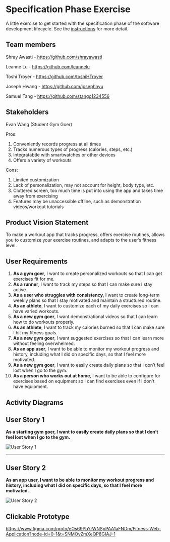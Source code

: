 # Specification Phase Exercise

A little exercise to get started with the specification phase of the software development lifecycle. See the [instructions](instructions.md) for more detail.

## Team members

Shray Awasti - https://github.com/shrayawasti

Leanne Lu - https://github.com/leannelu

Toshi Troyer - https://github.com/toshiHTroyer

Joseph Hwang - https://github.com/josephnyu

Samuel Tang - https://github.com/stango1234556

## Stakeholders

Evan Wang (Student Gym Goer)

Pros: 
1) Conveniently records progress at all times
2) Tracks numerous types of progress (calories, steps, etc.)
3) Integratabtle with smartwatches or other devices
4) Offers a variety of workouts

Cons: 
1) Limited customization
2) Lack of personalization, may not account for height, body type, etc.
3) Cluttered screen, too much time is put into using the app and takes time away from exercising
4) Features may be unaccessible offline, such as demonstration videos/workout tutorials

## Product Vision Statement

To make a workout app that tracks progress, offers exercise routines, allows you to customize your exercise routines, and adapts to the user’s fitness level.

## User Requirements

1) **As a gym goer**, I want to create personalized workouts so that I can get exercises fit for me.
2) **As a runner**, I want to track my steps so that I can make sure I stay active.
3) **As a user who struggles with consistency**, I want to create long-term weekly plans so that I stay motivated and maintain a structured routine. 
4) **As an athlete**, I want to customize each of my daily exercises so I can have varied workouts.
5) **As a new gym goer**, I want demonstrational videos so that I can learn how to do workouts properly.
6) **As an athlete**, I want to track my calories burned so that I can make sure I hit my fitness goals.
7) **As a new gym goer**, I want suggested exercises so that I can learn more without feeling overwhelmed.
8) **As an app user**, I want to be able to monitor my workout progress and history, including what I did on specific days, so that I feel more motivated. 
9) **As a new gym goer**, I want to easily create daily plans so that I don’t feel lost when I go to the gym.
10) **As a person who works out at home**, I want to be able to configure for exercises based on equipment so I can find exercises even if I don't have equipment.

## Activity Diagrams

## User Story 1
**As a starting gym goer, I want to easily create daily plans so that I don’t feel lost when I go to the gym.**

![User Story 1](https://media.discordapp.net/attachments/1286767930704531638/1288370698980425748/0cecc688acca2e691c694e6fb7ceb5ba.png?ex=66f4f037&is=66f39eb7&hm=c3735d45e2323ae040172039b4543ee1cfc786e3a8e9a9682fa683ec3cce8053&=&format=webp&quality=lossless&width=2158&height=1050)

---

## User Story 2
**As an app user, I want to be able to monitor my workout progress and history, including what I did on specific days, so that I feel more motivated.**

![User Story 2](https://cdn.discordapp.com/attachments/1286767930704531638/1288370533175660646/315f77d815c79f80e29750a551734935.png?ex=66f4f00f&is=66f39e8f&hm=239ef3004cf05b3c8a149fc08cafab9617a2fcce182a95e776aafd1c79ff0752)

## Clickable Prototype

https://www.figma.com/proto/eOs69PbYrWNSpPAA1aFNDm/Fitness-Web-Application?node-id=0-1&t=SNMOvZmXeQP8GIAJ-1

